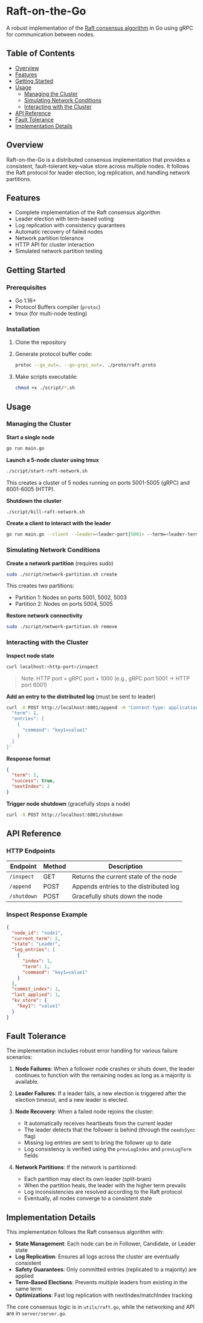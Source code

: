 # Raft-on-the-Go

A robust implementation of the [Raft consensus algorithm](https://raft.github.io/) in Go using gRPC for communication between nodes.

## Table of Contents

- [Overview](#overview)
- [Features](#features)
- [Getting Started](#getting-started)
- [Usage](#usage)
  - [Managing the Cluster](#managing-the-cluster)
  - [Simulating Network Conditions](#simulating-network-conditions)
  - [Interacting with the Cluster](#interacting-with-the-cluster)
- [API Reference](#api-reference)
- [Fault Tolerance](#fault-tolerance)
- [Implementation Details](#implementation-details)

## Overview

Raft-on-the-Go is a distributed consensus implementation that provides a consistent, fault-tolerant key-value store across multiple nodes. It follows the Raft protocol for leader election, log replication, and handling network partitions.

## Features

- Complete implementation of the Raft consensus algorithm
- Leader election with term-based voting
- Log replication with consistency guarantees
- Automatic recovery of failed nodes
- Network partition tolerance
- HTTP API for cluster interaction
- Simulated network partition testing

## Getting Started

### Prerequisites

- Go 1.16+
- Protocol Buffers compiler (`protoc`)
- tmux (for multi-node testing)

### Installation

1. Clone the repository
2. Generate protocol buffer code:

   ```sh
   protoc --go_out=. --go-grpc_out=. ./proto/raft.proto
   ```

3. Make scripts executable:

   ```sh
   chmod +x ./script/*.sh
   ```

## Usage

### Managing the Cluster

**Start a single node**

```sh
go run main.go
```

**Launch a 5-node cluster using tmux**

```sh
./script/start-raft-network.sh
```

This creates a cluster of 5 nodes running on ports 5001-5005 (gRPC) and 6001-6005 (HTTP).

**Shutdown the cluster**

```sh
./script/kill-raft-network.sh
```

**Create a client to interact with the leader**

```sh
go run main.go --client --leader=<leader-port|5001> --term=<leader-term|1>
```

### Simulating Network Conditions

**Create a network partition** (requires sudo)

```sh
sudo ./script/network-partition.sh create
```

This creates two partitions:

- Partition 1: Nodes on ports 5001, 5002, 5003
- Partition 2: Nodes on ports 5004, 5005

**Restore network connectivity**

```sh
sudo ./script/network-partition.sh remove
```

### Interacting with the Cluster

**Inspect node state**

```sh
curl localhost:<http-port>/inspect
```

> Note: HTTP port = gRPC port + 1000 (e.g., gRPC port 5001 → HTTP port 6001)

**Add an entry to the distributed log** (must be sent to leader)

```sh
curl -X POST http://localhost:6001/append -H "Content-Type: application/json" -d '{
  "term": 1,
  "entries": [
    {
      "command": "key1=value1"
    }
  ]
}'
```

**Response format**

```json
{
  "term": 1,
  "success": true,
  "nextIndex": 2
}
```

**Trigger node shutdown** (gracefully stops a node)

```sh
curl -X POST http://localhost:6001/shutdown
```

## API Reference

### HTTP Endpoints

| Endpoint    | Method | Description                                       |
|-------------|--------|---------------------------------------------------|
| `/inspect`  | GET    | Returns the current state of the node             |
| `/append`   | POST   | Appends entries to the distributed log            |
| `/shutdown` | POST   | Gracefully shuts down the node                    |

### Inspect Response Example

```json
{
  "node_id": "node1",
  "current_term": 2,
  "state": "Leader",
  "log_entries": [
    {
      "index": 1,
      "term": 1,
      "command": "key1=value1"
    }
  ],
  "commit_index": 1,
  "last_applied": 1,
  "kv_store": {
    "key1": "value1"
  }
}
```

## Fault Tolerance

The implementation includes robust error handling for various failure scenarios:

1. **Node Failures**: When a follower node crashes or shuts down, the leader continues to function with the remaining nodes as long as a majority is available.

2. **Leader Failures**: If a leader fails, a new election is triggered after the election timeout, and a new leader is elected.

3. **Node Recovery**: When a failed node rejoins the cluster:
   - It automatically receives heartbeats from the current leader
   - The leader detects that the follower is behind (through the `needsSync` flag)
   - Missing log entries are sent to bring the follower up to date
   - Log consistency is verified using the `prevLogIndex` and `prevLogTerm` fields

4. **Network Partitions**: If the network is partitioned:
   - Each partition may elect its own leader (split-brain)
   - When the partition heals, the leader with the higher term prevails
   - Log inconsistencies are resolved according to the Raft protocol
   - Eventually, all nodes converge to a consistent state

## Implementation Details

This implementation follows the Raft consensus algorithm with:

- **State Management**: Each node can be in Follower, Candidate, or Leader state
- **Log Replication**: Ensures all logs across the cluster are eventually consistent
- **Safety Guarantees**: Only committed entries (replicated to a majority) are applied
- **Term-Based Elections**: Prevents multiple leaders from existing in the same term
- **Optimizations**: Fast log replication with nextIndex/matchIndex tracking

The core consensus logic is in `utils/raft.go`, while the networking and API are in `server/server.go`.

